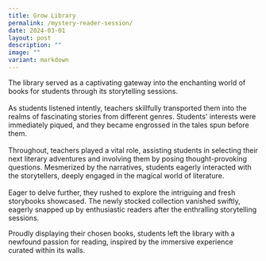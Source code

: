 ```yaml
---
title: Grow Library
permalink: /mystery-reader-session/
date: 2024-03-01
layout: post
description: ""
image: ""
variant: markdown
---
```

The library served as a captivating gateway into the enchanting world of books for students through its storytelling sessions.
<br><br>
As students listened intently, teachers skillfully transported them into the realms of fascinating stories from different genres. Students' interests were immediately piqued, and they became engrossed in the tales spun before them.
<br><br>
Throughout, teachers played a vital role, assisting students in selecting their next literary adventures and involving them by posing thought-provoking questions. Mesmerized by the narratives, students eagerly interacted with the storytellers, deeply engaged in the magical world of literature.
<br><br>
Eager to delve further, they rushed to explore the intriguing and fresh storybooks showcased. The newly stocked collection vanished swiftly, eagerly snapped up by enthusiastic readers after the enthralling storytelling sessions.

Proudly displaying their chosen books, students left the library with a newfound passion for reading, inspired by the immersive experience curated within its walls.